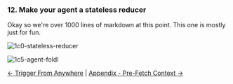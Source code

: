 
### 12. Make your agent a stateless reducer

Okay so we're over 1000 lines of markdown at this point. This one is mostly just for fun.

![1c0-stateless-reducer](https://github.com/humanlayer/12-factor-agents/blob/main/img/1c0-stateless-reducer.png)


![1c5-agent-foldl](https://github.com/humanlayer/12-factor-agents/blob/main/img/1c5-agent-foldl.png)

[← Trigger From Anywhere](https://github.com/humanlayer/12-factor-agents/blob/main/content/factor-11-trigger-from-anywhere.md) | [Appendix - Pre-Fetch Context →](./appendix-13-pre-fetch.md)
